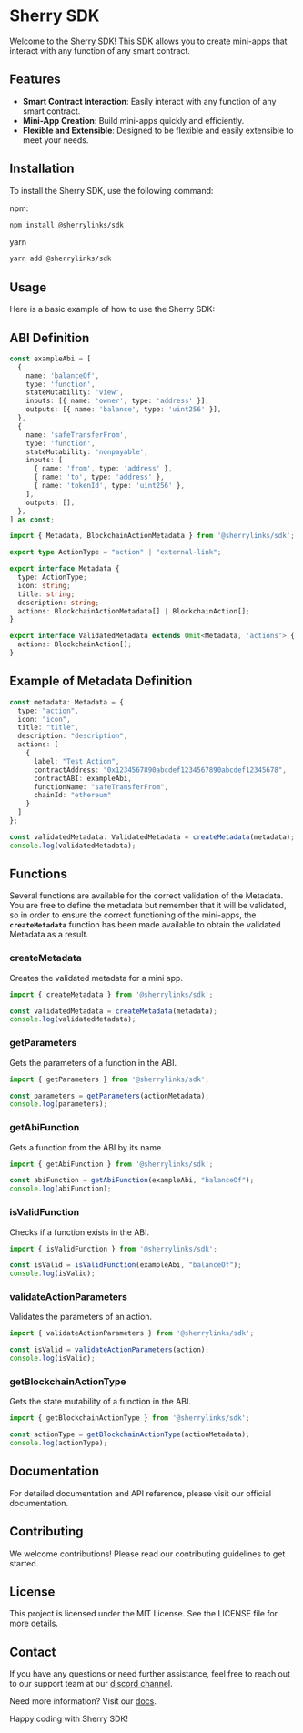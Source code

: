 # Sherry SDK

Welcome to the Sherry SDK! This SDK allows you to create mini-apps that interact with any function of any smart contract.

## Features

- **Smart Contract Interaction**: Easily interact with any function of any smart contract.
- **Mini-App Creation**: Build mini-apps quickly and efficiently.
- **Flexible and Extensible**: Designed to be flexible and easily extensible to meet your needs.

## Installation

To install the Sherry SDK, use the following command:

npm:

```bash
npm install @sherrylinks/sdk
```

yarn

```bash
yarn add @sherrylinks/sdk
```

## Usage

Here is a basic example of how to use the Sherry SDK:

## ABI Definition

```typescript
const exampleAbi = [
  {
    name: 'balanceOf',
    type: 'function',
    stateMutability: 'view',
    inputs: [{ name: 'owner', type: 'address' }],
    outputs: [{ name: 'balance', type: 'uint256' }],
  },
  {
    name: 'safeTransferFrom',
    type: 'function',
    stateMutability: 'nonpayable',
    inputs: [
      { name: 'from', type: 'address' },
      { name: 'to', type: 'address' },
      { name: 'tokenId', type: 'uint256' },
    ],
    outputs: [],
  },
] as const;
```

```typescript
import { Metadata, BlockchainActionMetadata } from '@sherrylinks/sdk';
```

```typescript
export type ActionType = "action" | "external-link";

export interface Metadata {
  type: ActionType;
  icon: string;
  title: string;
  description: string;
  actions: BlockchainActionMetadata[] | BlockchainAction[];
}

export interface ValidatedMetadata extends Omit<Metadata, 'actions'> {
  actions: BlockchainAction[];
}
```

## Example of Metadata Definition

```typescript
const metadata: Metadata = {
  type: "action",
  icon: "icon",
  title: "title",
  description: "description",
  actions: [
    {
      label: "Test Action",
      contractAddress: "0x1234567890abcdef1234567890abcdef12345678",
      contractABI: exampleAbi,
      functionName: "safeTransferFrom",
      chainId: "ethereum"
    }
  ]
};

const validatedMetadata: ValidatedMetadata = createMetadata(metadata);
console.log(validatedMetadata);
```

## Functions

Several functions are available for the correct validation of the Metadata. You are free to define the metadata but remember that it will be validated, so in order to ensure the correct functioning of the mini-apps, the **`createMetadata`** function has been made available to obtain the validated Metadata as a result.

### createMetadata

Creates the validated metadata for a mini app.

```typescript
import { createMetadata } from '@sherrylinks/sdk';

const validatedMetadata = createMetadata(metadata);
console.log(validatedMetadata);
```

### getParameters

Gets the parameters of a function in the ABI.

```typescript
import { getParameters } from '@sherrylinks/sdk';

const parameters = getParameters(actionMetadata);
console.log(parameters);
```

### getAbiFunction

Gets a function from the ABI by its name.

```typescript
import { getAbiFunction } from '@sherrylinks/sdk';

const abiFunction = getAbiFunction(exampleAbi, "balanceOf");
console.log(abiFunction);
```

### isValidFunction

Checks if a function exists in the ABI.

```typescript
import { isValidFunction } from '@sherrylinks/sdk';

const isValid = isValidFunction(exampleAbi, "balanceOf");
console.log(isValid);

```

### validateActionParameters

Validates the parameters of an action.

```typescript
import { validateActionParameters } from '@sherrylinks/sdk';

const isValid = validateActionParameters(action);
console.log(isValid);
```

### getBlockchainActionType

Gets the state mutability of a function in the ABI.

```typescript
import { getBlockchainActionType } from '@sherrylinks/sdk';

const actionType = getBlockchainActionType(actionMetadata);
console.log(actionType);
```

## Documentation

For detailed documentation and API reference, please visit our official documentation.

## Contributing

We welcome contributions! Please read our contributing guidelines to get started.

## License

This project is licensed under the MIT License. See the LICENSE file for more details.

## Contact

If you have any questions or need further assistance, feel free to reach out to our support team at our [discord channel](https://discord.gg/sherry).

Need more information? Visit our [docs](https://docs.sherry.social).

Happy coding with Sherry SDK!





